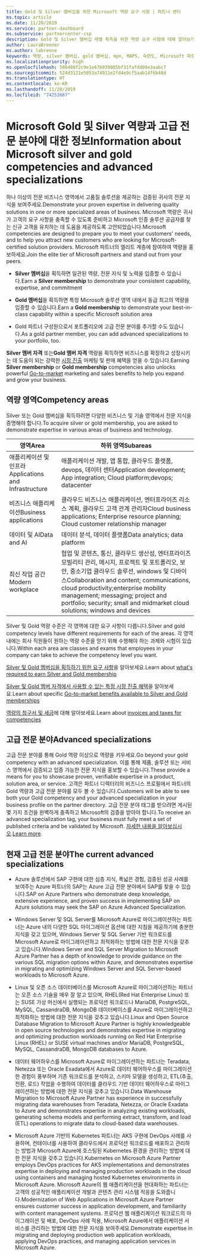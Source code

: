 ```yaml
---
title: Gold 및 Silver 멤버십을 위한 Microsoft 역량 요구 사항 | 파트너 센터
ms.topic: article
ms.date: 11/20/2019
ms.service: partner-dashboard
ms.subservice: partnercenter-csp
description: Gold 및 Silver 멤버십 레벨 획득을 위한 역량 요구 사항에 대해 알아보기
author: LauraBrenner
ms.author: labrenne
keywords: 역량, silver 멤버십, gold 멤버십, mpn, MAPS, 숙련도, Microsoft 파트너 네트워크, 네트워크 멤버십, 고급 전문 분야
ms.localizationpriority: high
ms.openlocfilehash: 508480f2c9e1e67b939885bf31fafdd09e3aabc7
ms.sourcegitcommit: 524d3121e5053a74911e2fd4e9cf5aab14f6b48d
ms.translationtype: HT
ms.contentlocale: ko-KR
ms.lasthandoff: 11/20/2019
ms.locfileid: "74253667"
---
```

# <a name="information-about-microsoft-silver-and-gold-competencies-and-advanced-specializations"></a><span data-ttu-id="68c53-104">Microsoft Gold 및 Silver 역량과 고급 전문 분야에 대한 정보</span><span class="sxs-lookup"><span data-stu-id="68c53-104">Information about Microsoft silver and gold competencies and advanced specializations</span></span>


<span data-ttu-id="68c53-105">하나 이상의 전문 비즈니스 영역에서 고품질 솔루션을 제공하는 검증된 귀사의 전문 지식을 보여주세요.</span><span class="sxs-lookup"><span data-stu-id="68c53-105">Demonstrate your proven expertise in delivering quality solutions in one or more specialized areas of business.</span></span> <span data-ttu-id="68c53-106">Microsoft 역량은 귀사가 고객의 요구 사항을 충족할 수 있도록 준비하고 Microsoft 인증 솔루션 공급자를 찾는 신규 고객을 유치하는 데 도움을 제공하도록 고안되었습니다.</span><span class="sxs-lookup"><span data-stu-id="68c53-106">Microsoft competencies are designed to prepare you to meet your customers' needs, and to help you attract new customers who are looking for Microsoft-certified solution providers.</span></span> <span data-ttu-id="68c53-107">Microsoft 파트너의 엘리트 계층에 참여하여 역량을 홍보하세요.</span><span class="sxs-lookup"><span data-stu-id="68c53-107">Join the elite tier of Microsoft partners and stand out from your peers.</span></span>

- <span data-ttu-id="68c53-108">**Silver 멤버십**을 획득하면 일관된 역량, 전문 지식 및 노력을 입증할 수 있습니다.</span><span class="sxs-lookup"><span data-stu-id="68c53-108">Earn a **Silver membership** to demonstrate your consistent capability, expertise, and commitment</span></span>

- <span data-ttu-id="68c53-109">**Gold 멤버십**을 획득하면 특정 Microsoft 솔루션 영역 내에서 동급 최고의 역량을 입증할 수 있습니다.</span><span class="sxs-lookup"><span data-stu-id="68c53-109">Earn a **Gold membership** to demonstrate your best-in-class capability within a specific Microsoft solution area</span></span>

- <span data-ttu-id="68c53-110">Gold 파트너 구성원으로서 포트폴리오에 고급 전문 분야를 추가할 수도 있습니다.</span><span class="sxs-lookup"><span data-stu-id="68c53-110">As a gold partner member, you can add advanced specializations to your portfolio, too.</span></span>

<span data-ttu-id="68c53-111">**Silver 멤버 자격** 또는**Gold 멤버 자격** 역량을 획득하면 비즈니스를 확장하고 성장시키는 데 도움이 되는 강력한 [시장 진출](mpn-learn-about-go-to-market-benefits.md) 마케팅 및 판매 혜택을 얻을 수 있습니다.</span><span class="sxs-lookup"><span data-stu-id="68c53-111">Earning **Silver membership** or **Gold membership** competencies also unlocks powerful [Go-to-market](mpn-learn-about-go-to-market-benefits.md) marketing and sales benefits to help you expand and grow your business.</span></span>

## <a name="competency-areas"></a><span data-ttu-id="68c53-112">역량 영역</span><span class="sxs-lookup"><span data-stu-id="68c53-112">Competency areas</span></span>

<span data-ttu-id="68c53-113">Silver 또는 Gold 멤버십을 획득하려면 다양한 비즈니스 및 기술 영역에서 전문 지식을 증명해야 합니다.</span><span class="sxs-lookup"><span data-stu-id="68c53-113">To acquire silver or gold membership, you are asked to demonstrate expertise in various areas of business and technology.</span></span>

|<span data-ttu-id="68c53-114">**영역**</span><span class="sxs-lookup"><span data-stu-id="68c53-114">**Area**</span></span>            |<span data-ttu-id="68c53-115">**하위 영역**</span><span class="sxs-lookup"><span data-stu-id="68c53-115">**Subareas**</span></span>                    |
|--------------------|--------------------------------|
|<span data-ttu-id="68c53-116">애플리케이션 및 인프라</span><span class="sxs-lookup"><span data-stu-id="68c53-116">Applications and Infrastructure</span></span>|<span data-ttu-id="68c53-117">애플리케이션 개발, 앱 통합, 클라우드 플랫폼, devops, 데이터 센터</span><span class="sxs-lookup"><span data-stu-id="68c53-117">Application development; App integration; Cloud platform;devops; datacenter</span></span>|
|<span data-ttu-id="68c53-118">비즈니스 애플리케이션</span><span class="sxs-lookup"><span data-stu-id="68c53-118">Business applications</span></span> |<span data-ttu-id="68c53-119">클라우드 비즈니스 애플리케이션, 엔터프라이즈 리소스 계획, 클라우드 고객 관계 관리자</span><span class="sxs-lookup"><span data-stu-id="68c53-119">Cloud business applications; Enterprise resource planning; Cloud customer relationship manager</span></span>|
|<span data-ttu-id="68c53-120">데이터 및 AI</span><span class="sxs-lookup"><span data-stu-id="68c53-120">Data and AI</span></span>|<span data-ttu-id="68c53-121">데이터 분석, 데이터 플랫폼</span><span class="sxs-lookup"><span data-stu-id="68c53-121">Data analytics; data platform</span></span>|
|<span data-ttu-id="68c53-122">최신 작업 공간</span><span class="sxs-lookup"><span data-stu-id="68c53-122">Modern workplace</span></span>| <span data-ttu-id="68c53-123">협업 및 콘텐츠, 통신, 클라우드 생산성, 엔터프라이즈 모빌리티 관리, 메시지, 프로젝트 및 포트폴리오, 보안, 중소기업 클라우드 솔루션, windows 및 디바이스</span><span class="sxs-lookup"><span data-stu-id="68c53-123">Collaboration and content; communications, cloud productivity;enterprise mobility management; messaging; project and portfolio; security; small and midmarket cloud solutions; windows and devices</span></span>|

<span data-ttu-id="68c53-124">Silver 및 Gold 역량 수준은 각 영역에 대한 요구 사항이 다릅니다.</span><span class="sxs-lookup"><span data-stu-id="68c53-124">Silver and gold competency levels have different requirements for each of the areas.</span></span> <span data-ttu-id="68c53-125">각 영역 내에는 회사 직원들이 원하는 역량 수준을 얻기 위해 수행해야 하는 과제와 시험이 있습니다.</span><span class="sxs-lookup"><span data-stu-id="68c53-125">Within each area are classes and exams that employees in your company can take to achieve the competency level you want.</span></span>


<span data-ttu-id="68c53-126">[Silver 및 Gold 멤버십을 획득하기 위한 요구 사항](https://partner.microsoft.com/membership/competencies)을 알아보세요.</span><span class="sxs-lookup"><span data-stu-id="68c53-126">Learn about [what's required to earn Silver and Gold membership](https://partner.microsoft.com/membership/competencies)</span></span>

<span data-ttu-id="68c53-127">[Silver 및 Gold 멤버 자격에서 사용할 수 있는 특정 시장 진출 혜택](mpn-learn-about-go-to-market-benefits.md)을 알아보세요.</span><span class="sxs-lookup"><span data-stu-id="68c53-127">Learn about specific [Go-to-market benefits available to Silver and Gold memberships](mpn-learn-about-go-to-market-benefits.md)</span></span> 

<span data-ttu-id="68c53-128">[역량의 청구서 및 세금](mpn-view-print-maps-invoice.md)에 대해 알아보세요.</span><span class="sxs-lookup"><span data-stu-id="68c53-128">Learn about [invoices and taxes for competencies](mpn-view-print-maps-invoice.md)</span></span>

## <a name="advanced-specializations"></a><span data-ttu-id="68c53-129">고급 전문 분야</span><span class="sxs-lookup"><span data-stu-id="68c53-129">Advanced specializations</span></span>

<span data-ttu-id="68c53-130">고급 전문 분야를 통해 Gold 역량 이상으로 역량을 키우세요.</span><span class="sxs-lookup"><span data-stu-id="68c53-130">Go beyond your gold competency with an advanced specialization.</span></span> <span data-ttu-id="68c53-131">이를 통해 제품, 솔루션 또는 서비스 영역에서 검증되고 입증 가능한 전문 지식을 홍보할 수 있습니다.</span><span class="sxs-lookup"><span data-stu-id="68c53-131">These provide a means for you to showcase proven, verifiable expertise in a product, solution area, or service.</span></span> <span data-ttu-id="68c53-132">고객은 파트너 디렉터리의 비즈니스 프로필에서 파트너의 Gold 역량과 고급 전문 분야를 모두 볼 수 있습니다.</span><span class="sxs-lookup"><span data-stu-id="68c53-132">Customers will be able to see both your Gold competency and your advanced specialization in your business profile on the partner directory.</span></span> <span data-ttu-id="68c53-133">고급 전문 분야 태그를 받으려면 게시된 몇 가지 조건을 완벽하게 충족하고 Microsoft의 검증을 받아야 합니다.</span><span class="sxs-lookup"><span data-stu-id="68c53-133">To receive an advanced specialization tag, your business must fully meet a set of published criteria and be validated by Microsoft.</span></span> <span data-ttu-id="68c53-134">[자세한 내용을 알아보십시오](https://partner.microsoft.com/membership/competencies#tab-content-2).</span><span class="sxs-lookup"><span data-stu-id="68c53-134">[Learn more](https://partner.microsoft.com/membership/competencies#tab-content-2).</span></span> 

## <a name="the-current-advanced-specializations"></a><span data-ttu-id="68c53-135">현재 고급 전문 분야</span><span class="sxs-lookup"><span data-stu-id="68c53-135">The current advanced specializations</span></span>

- <span data-ttu-id="68c53-136">Azure 솔루션에서 SAP 구현에 대한 심층 지식, 폭넓은 경험, 검증된 성공 사례를 보여주는 Azure 파트너의 SAP는 Azure 고급 전문 분야에서 SAP를 찾을 수 있습니다.</span><span class="sxs-lookup"><span data-stu-id="68c53-136">SAP on Azure Partners who demonstrate deep knowledge, extensive experience, and proven success in implementing SAP on Azure solutions may seek the SAP on Azure Advanced Specialization.</span></span>

- <span data-ttu-id="68c53-137">Windows Server 및 SQL Server를 Microsoft Azure로 마이그레이션하는 파트너는 Azure 내의 다양한 SQL 마이그레이션 옵션에 대한 지침을 제공하기에 충분한 지식을 갖고 있으며, Windows Server 및 SQL Server 기반 워크로드를 Microsoft Azure로 마이그레이션하고 최적화하는 방법에 대한 전문 지식을 갖추고 있습니다.</span><span class="sxs-lookup"><span data-stu-id="68c53-137">Windows Server and SQL Server Migration to Microsoft Azure Partner has a depth of knowledge to provide guidance on the various SQL migration options within Azure, and demonstrates expertise in migrating and optimizing Windows Server and SQL Server-based workloads to Microsoft Azure.</span></span> 

- <span data-ttu-id="68c53-138">Linux 및 오픈 소스 데이터베이스를 Microsoft Azure로 마이그레이션하는 파트너는 오픈 소스 기술을 매우 잘 알고 있으며, RHEL(Red Hat Enterprise Linux) 또는 SUSE 가상 머신에서 실행되는 프로덕션 워크로드나 MariaDB, PostgreSQL, MySQL, CassandraDB, MongoDB 데이터베이스를 Azure로 마이그레이션하고 최적화하는 방법에 대한 전문 지식을 갖추고 있습니다.</span><span class="sxs-lookup"><span data-stu-id="68c53-138">Linux and Open Source Database Migration to Microsoft Azure Partner is highly knowledgeable in open source technologies and demonstrates expertise in migrating and optimizing production workloads running on Red Hat Enterprise Linux (RHEL) or SUSE virtual machines and/or MariaDB, PostgreSQL, MySQL, CassandraDB, MongoDB databases to Azure.</span></span>

- <span data-ttu-id="68c53-139">데이터 웨어하우스를 Microsoft Azure로 마이그레이션하는 파트너는 Teradata, Netezza 또는 Oracle Exadata에서 Azure로 데이터 웨어하우스를 마이그레이션한 경험이 풍부하며 기존 워크로드를 분석하고, 스키마 모델을 생성하고, ETL(추출, 전환, 로드) 작업을 수행하여 데이터를 클라우드 기반 데이터 웨어하우스로 마이그레이션하는 방법에 대한 전문 지식을 갖추고 있습니다.</span><span class="sxs-lookup"><span data-stu-id="68c53-139">Data Warehouse Migration to Microsoft Azure Partner has experience in successfully migrating data warehouses from Teradata, Netezza, or Oracle Exadata to Azure and demonstrates expertise in analyzing existing workloads, generating schema models and performing extract, transform, and load (ETL) operations to migrate data to cloud-based data warehouses.</span></span>

- <span data-ttu-id="68c53-140">Microsoft Azure 기반의 Kubernetes 파트너는 AKS 구현에 DevOps 사례를 사용하며, 컨테이너를 사용하여 클라우드에서 프로덕션 워크로드를 배포하고 관리하는 방법과 Microsoft Azure에 호스팅된 Kubernetes 환경을 관리하는 방법에 대한 전문 지식을 갖추고 있습니다.</span><span class="sxs-lookup"><span data-stu-id="68c53-140">Kubernetes on Microsoft Azure Partner employs DevOps practices for AKS implementations and demonstrates expertise in deploying and managing production workloads in the cloud using containers and managing hosted Kubernetes environments in Microsoft Azure.</span></span>
<span data-ttu-id="68c53-141">Microsoft Azure의 웹 애플리케이션을 현대화하는 파트너는 고객의 성공적인 애플리케이션 개발과 콘텐츠 관리 시스템 적응을 도와줍니다.</span><span class="sxs-lookup"><span data-stu-id="68c53-141">Modernization of Web Applications in Microsoft Azure Partner ensures customer success in application development, and familiarity with content management systems.</span></span> <span data-ttu-id="68c53-142">프로덕션 웹 애플리케이션 워크로드의 마이그레이션 및 배포, DevOps 사례 적용, Microsoft Azure에서 애플리케이션 서비스를 관리하는 방법에 대한 전문 지식을 보여주세요.</span><span class="sxs-lookup"><span data-stu-id="68c53-142">Demonstrate expertise in migrating and deploying production web application workloads, applying DevOps practices, and managing application services in Microsoft Azure.</span></span>